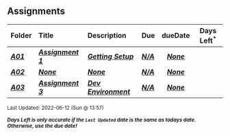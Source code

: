 ## Assignments

| Folder | Title | Description | Due | dueDate | Days Left<sup>*</sup> |
|:------|:------|:------|:------|:-----:|-----|
| ***<a href="https://github.com/rugbyprof/4443-Mobile-Apps_Summer22/tree/master/Assignments/A01">A01</a>*** | ***<a href="https://github.com/rugbyprof/4443-Mobile-Apps_Summer22/tree/master/Assignments/A01"> Assignment 1 </a>*** | ***<a href="https://github.com/rugbyprof/4443-Mobile-Apps_Summer22/tree/master/Assignments/A01"> Getting Setup</a>*** | ***<a href="https://github.com/rugbyprof/4443-Mobile-Apps_Summer22/tree/master/Assignments/A01">N/A</a>*** | ***<a href="https://github.com/rugbyprof/4443-Mobile-Apps_Summer22/tree/master/Assignments/A01">None</a>*** |  |
| ***<a href="https://github.com/rugbyprof/4443-Mobile-Apps_Summer22/tree/master/Assignments/A02">A02</a>*** | ***<a href="https://github.com/rugbyprof/4443-Mobile-Apps_Summer22/tree/master/Assignments/A02">None</a>*** | ***<a href="https://github.com/rugbyprof/4443-Mobile-Apps_Summer22/tree/master/Assignments/A02">None</a>*** | ***<a href="https://github.com/rugbyprof/4443-Mobile-Apps_Summer22/tree/master/Assignments/A02">N/A</a>*** | ***<a href="https://github.com/rugbyprof/4443-Mobile-Apps_Summer22/tree/master/Assignments/A02">None</a>*** |  |
| ***<a href="https://github.com/rugbyprof/4443-Mobile-Apps_Summer22/tree/master/Assignments/A03">A03</a>*** | ***<a href="https://github.com/rugbyprof/4443-Mobile-Apps_Summer22/tree/master/Assignments/A03"> Assignment 3 </a>*** | ***<a href="https://github.com/rugbyprof/4443-Mobile-Apps_Summer22/tree/master/Assignments/A03"> Dev Environment</a>*** | ***<a href="https://github.com/rugbyprof/4443-Mobile-Apps_Summer22/tree/master/Assignments/A03">N/A</a>*** | ***<a href="https://github.com/rugbyprof/4443-Mobile-Apps_Summer22/tree/master/Assignments/A03">None</a>*** |  |

<sup>Last Updated: 2022-06-12 (Sun @ 13:57)</sup> 

<sup>***Days Left is only accurate if the `Last Updated` date is the same as todays date. Otherwise, use the due date!***</sup> 